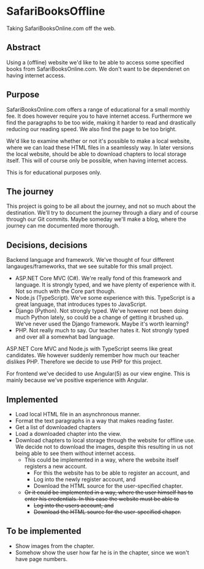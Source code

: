 # SafariBooksOffline
Taking SafariBooksOnline.com off the web.

## Abstract
Using a (offline) website we'd like to be able to access some specified books from SafariBooksOnline.com. We don't want to be dependenet on having internet access.

## Purpose
SafariBooksOnline.com offers a range of educational for a small monthly fee. It does however require you to have internet access.
Furthermore we find the paragraphs to be too wide, making it harder to read and drastically reducing our reading speed. We also find the page to be too bright.

We'd like to examine whether or not it's possible to make a local website, where we can load these HTML files in a seamlessly way.
In later versions the local website, should be able to download chapters to local storage itself. This will of course only be possible, when having internet access.

This is for educational purposes only.

## The journey
This project is going to be all about the journey, and not so much about the destination.
We'll try to document the journey through a diary and of course through our Git commits. Maybe someday we'll make a blog, where the journey can me documented more thorough.

## Decisions, decisions
Backend language and framework. We've thought of four different langauges/frameworks, that we see suitable for this small project.
  * ASP.NET Core MVC (C#). We're really fond of this framework and language. It is strongly typed, and we have plenty of experience with it. Not so much with the Core part though.
  * Node.js (TypeScript). We've some experience with this. TypeScript is a great language, that introduces types to JavaScript.
  * Django (Python). Not strongly typed. We've however not been doing much Python lately, so could be a change of getting it brushed up. We've never used the Django framework. Maybe it's worth learning?
  * PHP. Not really much to say. Our teacher hates it. Not strongly typed and over all a somewhat bad language.

ASP.NET Core MVC and Node.js with TypeScript seems like great candidates. We however suddenly remember how much our teacher dislikes PHP. Therefore we decide to use PHP for this project.

For frontend we've decided to use Angular(5) as our view engine. This is mainly because we've positive experience with Angular.

## Implemented
* Load local HTML file in an asynchronous manner.
* Format the text paragraphs in a way that makes reading faster.
* Get a list of downloaded chapters
* Load a downloaded chapter into the view.
* Download chapters to local storage through the website for offline use. We decide not to download the images, despite this resulting in us not being able to see them without internet access.
  * This could be implemented in a way, where the website itself registers a new account.
    * For this the website has to be able to register an account, and
    * Log into the newly register account, and
    * Download the HTML source for the user-specified chapter.
  * ~~Or it could be implemented in a way, where the user himself has to enter his credentials. In this case the website must be able to~~
    * ~~Log into the users account, and~~
    * ~~Download the HTML source for the user-specified chaper.~~

## To be implemented
* Show images from the chapter.
* Somehow show the user how far he is in the chapter, since we won't have page numbers.